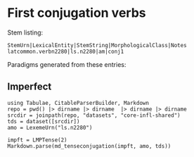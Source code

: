 # First conjugation verbs

Stem listing:

```
StemUrn|LexicalEntity|StemString|MorphologicalClass|Notes
latcommon.verbn2280|ls.n2280|am|conj1
```


Paradigms generated from these entries:


## Imperfect 

```@eval
using Tabulae, CitableParserBuilder, Markdown
repo = pwd() |> dirname |> dirname  |> dirname |> dirname
srcdir = joinpath(repo, "datasets", "core-infl-shared") 
tds = dataset([srcdir])
amo = LexemeUrn("ls.n2280")

impft = LMPTense(2)
Markdown.parse(md_tenseconjugation(impft, amo, tds))
```